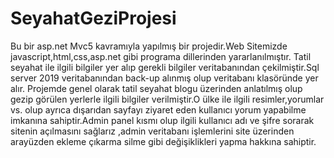 # SeyahatGeziProjesi

Bu bir asp.net Mvc5 kavramıyla yapılmış bir projedir.Web Sitemizde javascript,html,css,asp.net gibi programa dillerinden yararlanılmıştır.  Tatil seyahat ile ilgili bilgiler yer alıp gerekli bilgiler veritabanından çekilmiştir.Sql server 2019 veritabanından back-up alınmış olup veritabanı klasöründe yer alır.
Projemde genel olarak tatil seyahat blogu üzerinden anlatılmış olup gezip görülen yerlerle ilgili bilgiler verilmiştir.O ülke ile ilgili resimler,yorumlar vs. olup ayrıca dışarıdan 
sayfayı ziyaret eden kullanıcı yorum yapabilme imkanına sahiptir.Admin panel kısmı olup ilgili kullanıcı adı ve şifre sorarak sitenin açılmasını sağlarız ,admin veritabanı işlemlerini site üzerinden arayüzden ekleme çıkarma silme gibi
değişiklikleri yapma hakkına sahiptir.
